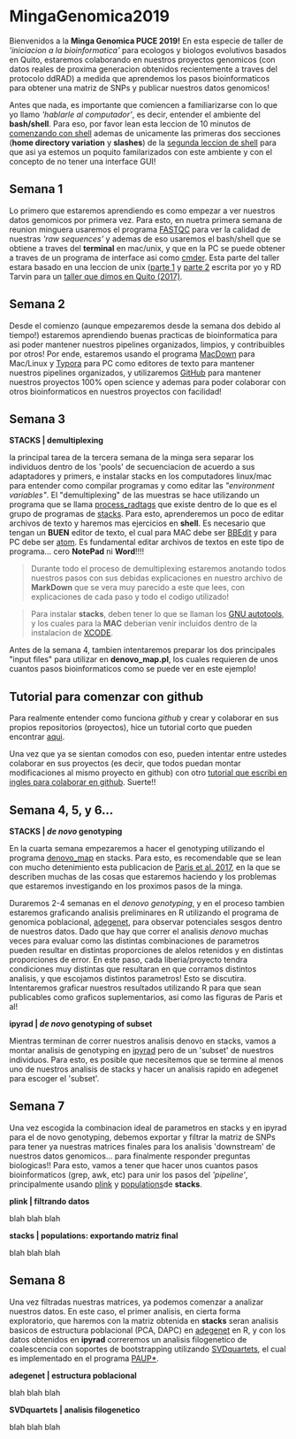 MingaGenomica2019
====

Bienvenidos a la **Minga Genomica PUCE 2019!** En esta especie de taller de *'iniciacion a la bioinformatica'* para ecologos y biologos evolutivos basados en Quito, estaremos colaborando en nuestros proyectos genomicos (con datos reales de proxima generacion obtenidos recientemente a traves del protocolo ddRAD) a medida que aprendemos los pasos bioinformaticos para obtener una matriz de SNPs y publicar nuestros datos genomicos! 

Antes que nada, es importante que comiencen a familiarizarse con lo que yo llamo *'hablarle al computador'*, es decir, entender el ambiente del **bash/shell**. Para eso, por favor lean esta leccion de 10 minutos de [comenzando con shell](https://swcarpentry.github.io/shell-novice/01-intro/index.html) ademas de unicamente las primeras dos secciones (**home directory variation** y **slashes**) de la [segunda leccion de shell](https://swcarpentry.github.io/shell-novice/02-filedir/index.html) para que asi ya estemos un poquito familarizados con este ambiente y con el concepto de no tener una interface GUI!

Semana 1
---


Lo primero que estaremos aprendiendo es como empezar a ver nuestros datos genomicos por primera vez. Para esto, en nuetra primera semana de reunion minguera usaremos el programa [FASTQC](https://www.bioinformatics.babraham.ac.uk/projects/fastqc/) para ver la calidad de nuestras *'raw sequences'* y ademas de eso usaremos el bash/shell que se obtiene a traves del **terminal** en mac/unix, y que en la PC se puede obtener a traves de un programa de interface asi como [cmder](https://cmder.net/). Esta parte del taller estara basado en una leccion de unix ([parte 1](https://rdtarvin.github.io/RADseq_Quito_2017/main/2017/08/02/morning-shell-data.html) y [parte 2](https://rdtarvin.github.io/RADseq_Quito_2017/main/2017/08/02/afternoon-2bRAD-pyrad.html) escrita por yo y RD Tarvin para un [taller que dimos en Quito (2017)](https://rdtarvin.github.io/RADseq_Quito_2017/). 

Semana 2
---


Desde el comienzo (aunque empezaremos desde la semana dos debido al tiempo!) estaremos aprendiendo buenas practicas de bioinformatica para asi poder mantener nuestros pipelines organizados, limpios, y contribuibles por otros! Por ende, estaremos usando el programa [MacDown](https://macdown.uranusjr.com/) para Mac/Linux y [Typora](https://typora.io/) para PC como editores de texto para mantener nuestros pipelines organizados, y utilizaremos [GitHub](https://gist.github.com/derhuerst/1b15ff4652a867391f03) para mantener nuestros proyectos 100% open science y ademas para poder colaborar con otros bioinformaticos en nuestros proyectos con facilidad! 

Semana 3
---

**STACKS | demultiplexing**

la principal tarea de la tercera semana de la minga sera separar los individuos dentro de los 'pools' de secuenciacion de acuerdo a sus adaptadores y primers, e instalar stacks en los computadores linux/mac para entender como compilar programas y como editar las *"environment variables"*. El "demultiplexing" de las muestras se hace utilizando un programa que se llama [process_radtags](http://catchenlab.life.illinois.edu/stacks/comp/process_radtags.php) que existe dentro de lo que es el grupo de programas de [stacks](http://catchenlab.life.illinois.edu/stacks/). Para esto, aprenderemos un poco de editar archivos de texto y haremos mas ejercicios en **shell**. Es necesario que tengan un **BUEN** editor de texto, el cual para MAC debe ser [BBEdit](https://www.barebones.com/products/bbedit/download.html) y para PC debe ser [atom](https://atom.io/). Es fundamental editar archivos de textos en este tipo de programa... cero **NotePad** ni **Word**!!!! 

> Durante todo el proceso de demultiplexing estaremos anotando todos nuestros pasos con sus debidas explicaciones en nuestro archivo de **MarkDown** que se vera muy parecido a este que lees, con explicaciones de cada paso y todo el codigo utilizado! 


> Para instalar **stacks**, deben tener lo que se llaman los [GNU autotools](https://www.gnu.org/software/automake/manual/html_node/Autotools-Introduction.html), y los cuales para la **MAC** deberian venir incluidos dentro de la instalacion de [XCODE](https://developer.apple.com/xcode/). 

Antes de la semana 4, tambien intentaremos preparar los dos principales "input files" para utilizar en **denovo_map.pl**, los cuales requieren de unos cuantos pasos bioinformaticos como se puede ver en este ejemplo!  


Tutorial para comenzar con github
-

Para realmente entender como funciona *github* y crear y colaborar en sus propios repositorios (proyectos), hice un tutorial corto que pueden encontrar [aqui](https://github.com/pesalerno/MingaGenomica2019/blob/master/git-minga.md). 


Una vez que ya se sientan comodos con eso, pueden intentar entre ustedes colaborar en sus proyectos (es decir, que todos puedan montar modificaciones al mismo proyecto en github) con otro [tutorial que escribi en ingles para colaborar en github](https://github.com/pesalerno/PUMAgenomics/blob/master/git-collaborating-protocol.md). Suerte!! 


Semana 4, 5, y 6...
---

**STACKS | *de novo* genotyping**

En la cuarta semana empezaremos a hacer el genotyping utilizando el programa [denovo_map](http://catchenlab.life.illinois.edu/stacks/comp/denovo_map.php) en stacks. Para esto, es recomendable que se lean con mucho detenimiento esta publicacion de [Paris et al. 2017](https://github.com/pesalerno/MingaGenomica2019/blob/master/lecturas/Paris-etal-2017.pdf), en la que se describen muchas de las cosas que estaremos haciendo y los problemas que estaremos investigando en los proximos pasos de la minga. 

Duraremos 2-4 semanas en el *denovo genotyping*, y en el proceso tambien estaremos graficando analisis preliminares en R utilizando el programa de genomica poblacional, [adegenet](http://adegenet.r-forge.r-project.org/), para observar potenciales sesgos dentro de nuestros datos. Dado que hay que correr el analisis *denovo* muchas veces para evaluar como las distintas combinaciones de parametros pueden resultar en distintas proporciones de alelos retenidos y en distintas proporciones de error. En este paso, cada liberia/proyecto tendra condiciones muy distintas que resultaran en que corramos distintos analisis, y que escojamos distintos parametros! Esto se discutira. Intentaremos graficar nuestros resultados utilizando R para que sean publicables como graficos suplementarios, asi como las figuras de Paris et al! 

**ipyrad | *de novo* genotyping of subset**

Mientras terminan de correr nuestros analisis denovo en stacks, vamos a montar analisis de genotyping en [ipyrad](https://ipyrad.readthedocs.io/) pero de un 'subset' de nuestros individuos. Para esto, es posible que necesitemos que se termine al menos uno de nuestros analisis de stacks y hacer un analisis rapido en adegenet para escoger el 'subset'. 





Semana 7
--

Una vez escogida la combinacion ideal de parametros en stacks y en ipyrad para el de novo genotyping, debemos exportar y filtrar la matriz de SNPs para tener ya nuestras matrices finales para los analisis 'downstream' de nuestros datos genomicos... para finalmente responder preguntas biologicas!! Para esto, vamos a tener que hacer unos cuantos pasos bioinformaticos (grep, awk, etc) para unir los pasos del *'pipeline'*, principalmente usando [plink](http://zzz.bwh.harvard.edu/plink/download.shtml) y [populations](http://catchenlab.life.illinois.edu/stacks/comp/populations.php)de **stacks**. 

**plink | filtrando datos**

blah blah blah

**stacks | populations: exportando matriz final**

blah blah blah

Semana 8
---

Una vez filtradas nuestras matrices, ya podemos comenzar a analizar nuestros datos. En este caso, el primer analisis, en cierta forma exploratorio, que haremos con la matriz obtenida en **stacks** seran analisis basicos de estructura poblacional (PCA, DAPC) en [adegenet](http://adegenet.r-forge.r-project.org/files/tutorial-basics.pdf) en R, y con los datos obtenidos en **ipyrad** correremos un analisis filogenetico de coalescencia con soportes de bootstrapping utilizando [SVDquartets](https://www.asc.ohio-state.edu/kubatko.2/software/SVDquartets/), el cual es implementado en el programa [PAUP*](http://paup.phylosolutions.com/). 

**adegenet | estructura poblacional**

blah blah blah

**SVDquartets | analisis filogenetico**

blah blah blah
